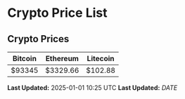 # Crypto Price List

## Crypto Prices
| Bitcoin | Ethereum | Litecoin |
| ------- | -------- | -------- |
| $93345 | $3329.66 | $102.88 |
**Last Updated:** 2025-01-01 10:25 UTC
**Last Updated:** $DATE$
